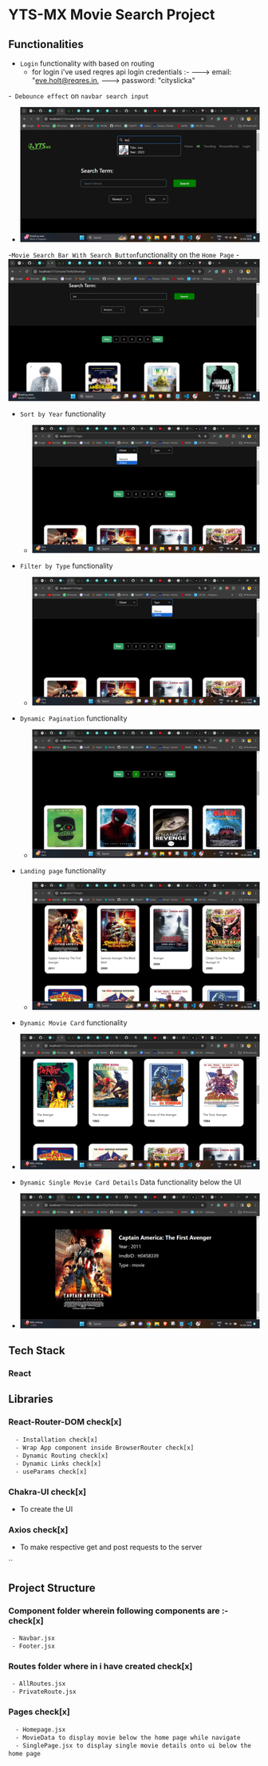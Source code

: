 # YTS-MX Movie Search Project

## Functionalities

- `Login` functionality with based on routing 
  - for login i've used reqres api 
    login credentials :- 
         --->  email: "eve.holt@reqres.in,
         ---> password: "cityslicka"
          


-` Debounce effect` on `navbar search input`
  - ![alt text](/public/image.png)

-`Movie Search Bar With Search Button`functionality on the `Home Page` - ![alt text](image-1.png)

- `Sort by Year` functionality

  - ![alt text](image-2.png)

- `Filter by Type` functionality

  - ![alt text](image-3.png)

- `Dynamic Pagination` functionality

  - ![alt text](image-4.png)

- `Landing page` functionality

  - ![alt text](image-5.png)

- `Dynamic Movie Card` functionality
- ![alt text](image-7.png)
- `Dynamic Single Movie Card Details` Data functionality below the UI
- ![alt text](image-6.png)





## Tech Stack

### React

## Libraries

### React-Router-DOM check[x]

      - Installation check[x]
      - Wrap App component inside BrowserRouter check[x]
      - Dynamic Routing check[x]
      - Dynamic Links check[x]
      - useParams check[x]

### Chakra-UI check[x]

- To create the UI

### Axios check[x]

- To make respective get and post requests to the server

``

## Project Structure

### Component folder wherein following components are :- check[x]

     - Navbar.jsx
     - Footer.jsx

### Routes folder where in i have created check[x]

     - AllRoutes.jsx
     - PrivateRoute.jsx

### Pages check[x]

      - Homepage.jsx
      - MovieData to display movie below the home page while navigate
      - SinglePage.jsx to display single movie details onto ui below the home page
